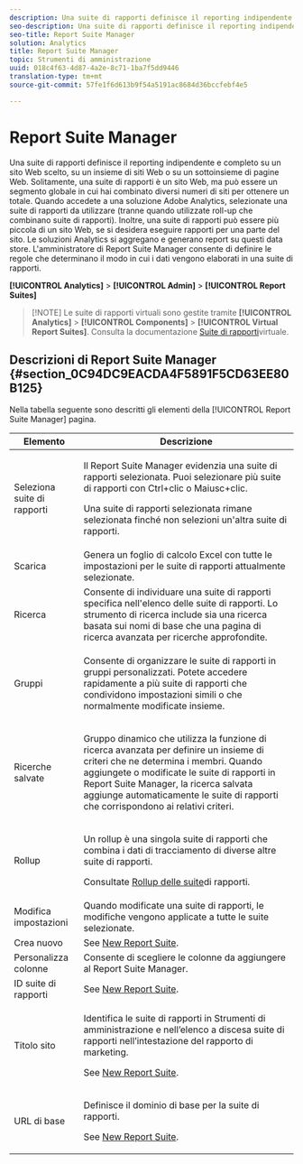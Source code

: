 ```yaml
---
description: Una suite di rapporti definisce il reporting indipendente e completo su un sito Web scelto, su un insieme di siti Web o su un sottoinsieme di pagine Web. Solitamente, una suite di rapporti è un sito Web, ma può essere un segmento globale in cui hai combinato diversi numeri di siti per ottenere un totale. Quando accedete a una soluzione Adobe Analytics, selezionate una suite di rapporti da utilizzare (tranne quando utilizzate roll-up che combinano suite di rapporti). Inoltre, una suite di rapporti può essere più piccola di un sito Web, se si desidera eseguire rapporti per una parte del sito. Le soluzioni Analytics si aggregano e generano report su questi data store. L'amministratore di Report Suite Manager consente di definire le regole che determinano il modo in cui i dati vengono elaborati in una suite di rapporti.
seo-description: Una suite di rapporti definisce il reporting indipendente e completo su un sito Web scelto, su un insieme di siti Web o su un sottoinsieme di pagine Web. Solitamente, una suite di rapporti è un sito Web, ma può essere un segmento globale in cui hai combinato diversi numeri di siti per ottenere un totale. Quando accedete a una soluzione Adobe Analytics, selezionate una suite di rapporti da utilizzare (tranne quando utilizzate roll-up che combinano suite di rapporti). Inoltre, una suite di rapporti può essere più piccola di un sito Web, se si desidera eseguire rapporti per una parte del sito. Le soluzioni Analytics si aggregano e generano report su questi data store. L'amministratore di Report Suite Manager consente di definire le regole che determinano il modo in cui i dati vengono elaborati in una suite di rapporti.
seo-title: Report Suite Manager
solution: Analytics
title: Report Suite Manager
topic: Strumenti di amministrazione
uuid: 018c4f63-4d87-4a2e-8c71-1ba7f5dd9446
translation-type: tm+mt
source-git-commit: 57fe1f6d613b9f54a5191ac8684d36bccfebf4e5

---
```



# Report Suite Manager

Una suite di rapporti definisce il reporting indipendente e completo su un sito Web scelto, su un insieme di siti Web o su un sottoinsieme di pagine Web. Solitamente, una suite di rapporti è un sito Web, ma può essere un segmento globale in cui hai combinato diversi numeri di siti per ottenere un totale. Quando accedete a una soluzione Adobe Analytics, selezionate una suite di rapporti da utilizzare (tranne quando utilizzate roll-up che combinano suite di rapporti). Inoltre, una suite di rapporti può essere più piccola di un sito Web, se si desidera eseguire rapporti per una parte del sito. Le soluzioni Analytics si aggregano e generano report su questi data store. L'amministratore di Report Suite Manager consente di definire le regole che determinano il modo in cui i dati vengono elaborati in una suite di rapporti.

**[!UICONTROL Analytics]** &gt; **[!UICONTROL Admin]** &gt; **[!UICONTROL Report Suites]**

> [!NOTE] Le suite di rapporti virtuali sono gestite tramite **[!UICONTROL Analytics]** &gt; **[!UICONTROL Components]** &gt; **[!UICONTROL Virtual Report Suites]**. Consulta la documentazione [Suite di rapporti](/help/components/vrs/vrs-about.md)virtuale.

## Descrizioni di Report Suite Manager {#section_0C94DC9EACDA4F5891F5CD63EE80B125}

Nella tabella seguente sono descritti gli elementi della [!UICONTROL Report Suite Manager] pagina.

<table id="table_F739FBD8DB8D409E916F12F61C5953D0"> 
 <thead> 
  <tr> 
   <th colname="col1" class="entry"> Elemento </th> 
   <th colname="col2" class="entry"> Descrizione </th> 
  </tr> 
 </thead>
 <tbody> 
  <tr> 
   <td colname="col1"> <span class="wintitle"> Seleziona suite di rapporti</span> </td> 
   <td colname="col2"> <p>Il <span class="wintitle"> Report Suite Manager</span> evidenzia una suite di rapporti selezionata. Puoi selezionare più suite di rapporti con <span class="uicontrol"> Ctrl+clic</span> o <span class="uicontrol"> Maiusc+clic</span>. </p> <p>Una suite di rapporti selezionata rimane selezionata finché non selezioni un'altra suite di rapporti. </p> </td> 
  </tr> 
  <tr> 
   <td colname="col1"> <span class="wintitle"> Scarica</span> </td> 
   <td colname="col2"> Genera un foglio di calcolo Excel con tutte le impostazioni per le suite di rapporti attualmente selezionate. </td> 
  </tr> 
  <tr> 
   <td colname="col1"> <span class="wintitle"> Ricerca</span> </td> 
   <td colname="col2"> Consente di individuare una suite di rapporti specifica nell'elenco delle suite di rapporti. Lo strumento di ricerca include sia una ricerca basata sui nomi di base che una pagina di ricerca avanzata per ricerche approfondite. </td> 
  </tr> 
  <tr> 
   <td colname="col1"> <span class="wintitle"> Gruppi</span> </td> 
   <td colname="col2"> <p>Consente di organizzare le suite di rapporti in gruppi personalizzati. Potete accedere rapidamente a più suite di rapporti che condividono impostazioni simili o che normalmente modificate insieme. </p> </td> 
  </tr> 
  <tr> 
   <td colname="col1"> <span class="wintitle"> Ricerche salvate</span> </td> 
   <td colname="col2"> <p>Gruppo dinamico che utilizza la funzione di ricerca <span class="wintitle"></span> avanzata per definire un insieme di criteri che ne determina i membri. Quando aggiungete o modificate le suite di rapporti in <span class="wintitle"> Report Suite Manager</span>, la ricerca <span class="wintitle"></span> salvata aggiunge automaticamente le suite di rapporti che corrispondono ai relativi criteri. </p> </td> 
  </tr> 
  <tr> 
   <td colname="col1"> <span class="wintitle"> Rollup</span> </td> 
   <td colname="col2"> <p>Un rollup è una singola suite di rapporti che combina i dati di tracciamento di diverse altre suite di rapporti. </p> <p>Consultate <a href="/help/admin/c-manage-report-suites/rollup-report-suite.md"> Rollup delle suite</a>di rapporti. </p> </td> 
  </tr> 
  <tr> 
   <td colname="col1"> <span class="wintitle"> Modifica impostazioni</span> </td> 
   <td colname="col2"> Quando modificate una suite di rapporti, le modifiche vengono applicate a tutte le suite selezionate. </td> 
  </tr> 
  <tr> 
   <td colname="col1"> <span class="wintitle"> Crea nuovo</span> </td> 
   <td colname="col2">See <a href="/help/admin/c-manage-report-suites/c-new-report-suite/new-report-suite.md"> New Report Suite</a>. </td> 
  </tr> 
  <tr> 
   <td colname="col1"> <span class="wintitle"> Personalizza colonne</span> </td> 
   <td colname="col2">Consente di scegliere le colonne da aggiungere al <span class="wintitle"> Report Suite Manager</span>. </td> 
  </tr> 
  <tr> 
   <td colname="col1"> <span class="wintitle"> ID suite di rapporti</span> </td> 
   <td colname="col2">See <a href="/help/admin/c-manage-report-suites/c-new-report-suite/new-report-suite.md"> New Report Suite</a>. </td> 
  </tr> 
  <tr> 
   <td colname="col1"> <span class="wintitle"> Titolo sito</span> </td> 
   <td colname="col2"> <p>Identifica le suite di rapporti in Strumenti di amministrazione e nell’elenco a discesa suite di rapporti nell’intestazione del rapporto di marketing. </p> <p>See <a href="/help/admin/c-manage-report-suites/c-new-report-suite/new-report-suite.md"> New Report Suite</a>. </p> </td> 
  </tr> 
  <tr> 
   <td colname="col1"> <span class="wintitle"> URL di base</span> </td> 
   <td colname="col2"> <p>Definisce il dominio di base per la suite di rapporti. </p> <p>See <a href="/help/admin/c-manage-report-suites/c-new-report-suite/new-report-suite.md"> New Report Suite</a>. </p> </td> 
  </tr> 
 </tbody> 
</table>

